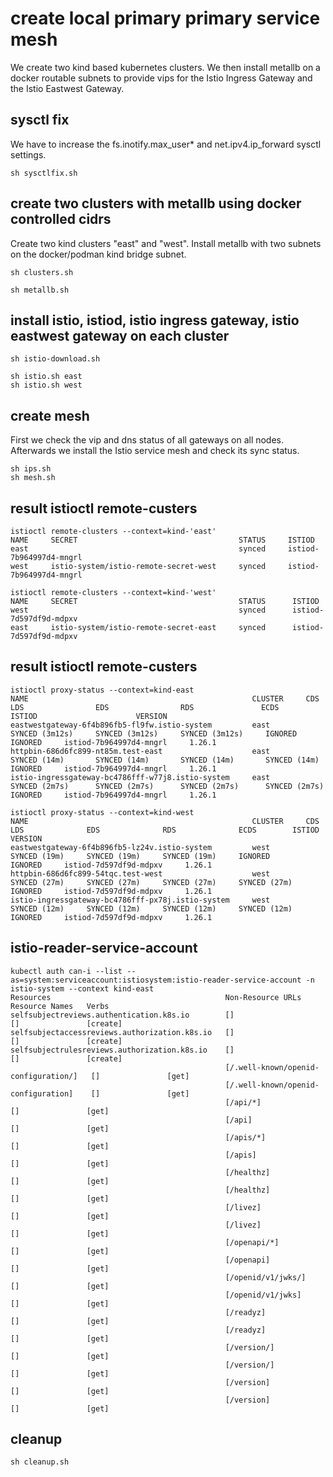 # create local primary primary service mesh
We create two kind based kubernetes clusters. We then install metallb on a docker routable subnets to provide vips for the Istio Ingress Gateway and the Istio Eastwest Gateway.

## sysctl fix
We have to increase the fs.inotify.max_user* and net.ipv4.ip_forward sysctl settings.
```
sh sysctlfix.sh
```

## create two clusters with metallb using docker controlled cidrs
Create two kind clusters "east" and "west". Install metallb with two subnets on the docker/podman kind bridge subnet.
```
sh clusters.sh

sh metallb.sh
```

## install istio, istiod, istio ingress gateway, istio eastwest gateway on each cluster
```
sh istio-download.sh

sh istio.sh east
sh istio.sh west
```

## create mesh
First we check the vip and dns status of all gateways on all nodes.
Afterwards we install the Istio service mesh and check its sync status.
```
sh ips.sh                 
sh mesh.sh
```

## result istioctl remote-custers
```
istioctl remote-clusters --context=kind-'east'
NAME     SECRET                                    STATUS     ISTIOD
east                                               synced     istiod-7b964997d4-mngrl
west     istio-system/istio-remote-secret-west     synced     istiod-7b964997d4-mngrl

istioctl remote-clusters --context=kind-'west'
NAME     SECRET                                    STATUS      ISTIOD
west                                               synced      istiod-7d597df9d-mdpxv
east     istio-system/istio-remote-secret-east     synced      istiod-7d597df9d-mdpxv
```

## result istioctl remote-custers
```
istioctl proxy-status --context=kind-east
NAME                                                  CLUSTER     CDS                LDS                EDS                RDS               ECDS        ISTIOD                      VERSION
eastwestgateway-6f4b896fb5-fl9fw.istio-system         east        SYNCED (3m12s)     SYNCED (3m12s)     SYNCED (3m12s)     IGNORED           IGNORED     istiod-7b964997d4-mngrl     1.26.1
httpbin-686d6fc899-nt85m.test-east                    east        SYNCED (14m)       SYNCED (14m)       SYNCED (14m)       SYNCED (14m)      IGNORED     istiod-7b964997d4-mngrl     1.26.1
istio-ingressgateway-bc4786fff-w77j8.istio-system     east        SYNCED (2m7s)      SYNCED (2m7s)      SYNCED (2m7s)      SYNCED (2m7s)     IGNORED     istiod-7b964997d4-mngrl     1.26.1

istioctl proxy-status --context=kind-west
NAME                                                  CLUSTER     CDS              LDS              EDS              RDS              ECDS        ISTIOD                     VERSION
eastwestgateway-6f4b896fb5-lz24v.istio-system         west        SYNCED (19m)     SYNCED (19m)     SYNCED (19m)     IGNORED          IGNORED     istiod-7d597df9d-mdpxv     1.26.1
httpbin-686d6fc899-54tqc.test-west                    west        SYNCED (27m)     SYNCED (27m)     SYNCED (27m)     SYNCED (27m)     IGNORED     istiod-7d597df9d-mdpxv     1.26.1
istio-ingressgateway-bc4786fff-px78j.istio-system     west        SYNCED (12m)     SYNCED (12m)     SYNCED (12m)     SYNCED (12m)     IGNORED     istiod-7d597df9d-mdpxv     1.26.1
```

## istio-reader-service-account 
```
kubectl auth can-i --list --as=system:serviceaccount:istiosystem:istio-reader-service-account -n istio-system --context kind-east
Resources                                       Non-Resource URLs                      Resource Names   Verbs
selfsubjectreviews.authentication.k8s.io        []                                     []               [create]
selfsubjectaccessreviews.authorization.k8s.io   []                                     []               [create]
selfsubjectrulesreviews.authorization.k8s.io    []                                     []               [create]
                                                [/.well-known/openid-configuration/]   []               [get]
                                                [/.well-known/openid-configuration]    []               [get]
                                                [/api/*]                               []               [get]
                                                [/api]                                 []               [get]
                                                [/apis/*]                              []               [get]
                                                [/apis]                                []               [get]
                                                [/healthz]                             []               [get]
                                                [/healthz]                             []               [get]
                                                [/livez]                               []               [get]
                                                [/livez]                               []               [get]
                                                [/openapi/*]                           []               [get]
                                                [/openapi]                             []               [get]
                                                [/openid/v1/jwks/]                     []               [get]
                                                [/openid/v1/jwks]                      []               [get]
                                                [/readyz]                              []               [get]
                                                [/readyz]                              []               [get]
                                                [/version/]                            []               [get]
                                                [/version/]                            []               [get]
                                                [/version]                             []               [get]
                                                [/version]                             []               [get]
```

## cleanup
```
sh cleanup.sh
```
